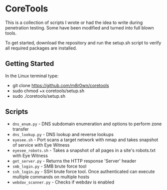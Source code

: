 # CoreTools
This is a collection of scripts I wrote or had the idea to write during penetration testing. Some have been modified and turned into full blown tools.

To get started, download the repository and run the setup.sh script to verify all required packages are installed.

## Getting Started
In the Linux terminal type:
* git clone https://github.com/m8r0wn/coretools
* sudo chmod +x coretools/setup.sh
* sudo ./coretools/setup.sh

## Scripts
* `dns_enum.py` - DNS subdomain enumeration and options to perform zone transfer
* `dns_lookup.py` - DNS lookup and reverse lookups
* `eyesee.sh` - Port scans a target network with nmap and takes snapshot of service with Eye Witness
* `eyesee_robots.sh` - Takes a snapshot of all pages in a site's robots.txt with Eye Witness
* `get_server.py` - Returns the HTTP response 'Server' header
* `smb_login.py` - SMB brute force tool
* `ssh_login.py` - SSH brute force tool. Once authenticated can execute multiple commands on multiple hosts
* `webdav_scanner.py` - Checks if webdav is enabled
